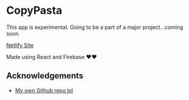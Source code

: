 
# CopyPasta

This app is experimental.
Going to be a part of a major project...coming soon

[Netlify Site](https://copypasta69.netlify.app/)

Made using React and Firebase ❤️❤️
## Acknowledgements

 - [My own Github repo lol](https://github.com/radagon12/chat-app)
